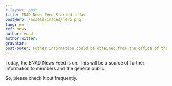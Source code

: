 ```yaml
---
# layout: post
title: ENAD News Feed Started today
postHero: /assets/images/hero.png
lang: en
ref: news
author: enad
authorTwitter:
gravatar: 
postFooter: Futher information could be obtained from the office of the ENAD at +251-111-222517 or at <a href="mailto:enadet1972@gmail.com">enadet1972@gmail.com</a>
---
```


Today, the ENAD News Feed is on. This will be a source of further information to members and the general public.

So, please check it out frequently.
